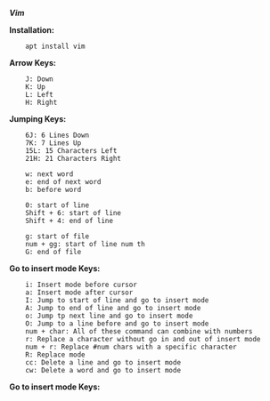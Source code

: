 ***Vim***


**Installation:**

        apt install vim

**Arrow Keys:**

        J: Down
        K: Up
        L: Left
        H: Right

**Jumping Keys:**

        6J: 6 Lines Down
        7K: 7 Lines Up
        15L: 15 Characters Left
        21H: 21 Characters Right

        w: next word
        e: end of next word
        b: before word

        0: start of line
        Shift + 6: start of line
        Shift + 4: end of line

        g: start of file
        num + gg: start of line num th
        G: end of file

**Go to insert mode Keys:**

        i: Insert mode before cursor
        a: Insert mode after cursor
        I: Jump to start of line and go to insert mode
        A: Jump to end of line and go to insert mode
        o: Jump tp next line and go to insert mode
        O: Jump to a line before and go to insert mode
        num + char: All of these command can combine with numbers
        r: Replace a character without go in and out of insert mode
        num + r: Replace #num chars with a specific character
        R: Replace mode
        cc: Delete a line and go to insert mode
        cw: Delete a word and go to insert mode

**Go to insert mode Keys:**
